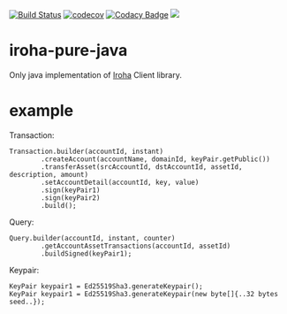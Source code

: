 [![Build Status](https://travis-ci.org/Warchant/iroha-pure-java.svg?branch=master)](https://travis-ci.org/Warchant/iroha-pure-java)
[![codecov](https://codecov.io/gh/Warchant/iroha-pure-java/branch/master/graph/badge.svg)](https://codecov.io/gh/Warchant/iroha-pure-java)
[![Codacy Badge](https://api.codacy.com/project/badge/Grade/2d39dff34bac4bce86c628163415c962)](https://www.codacy.com/app/Warchant/iroha-pure-java?utm_source=github.com&amp;utm_medium=referral&amp;utm_content=Warchant/iroha-pure-java&amp;utm_campaign=Badge_Grade)
[![](https://jitpack.io/v/warchant/iroha-pure-java.svg)](https://jitpack.io/#warchant/iroha-pure-java)


# iroha-pure-java

Only java implementation of [Iroha](https://github.com/hyperledger/iroha) Client library.

# example

Transaction:

```
Transaction.builder(accountId, instant)
        .createAccount(accountName, domainId, keyPair.getPublic())
        .transferAsset(srcAccountId, dstAccountId, assetId, description, amount)
        .setAccountDetail(accountId, key, value)
        .sign(keyPair1)
        .sign(keyPair2)
        .build();
```

Query:
```
Query.builder(accountId, instant, counter)
        .getAccountAssetTransactions(accountId, assetId)
        .buildSigned(keyPair1);
```

Keypair:
```
KeyPair keypair1 = Ed25519Sha3.generateKeypair();
KeyPair keypair1 = Ed25519Sha3.generateKeypair(new byte[]{..32 bytes seed..});

```
